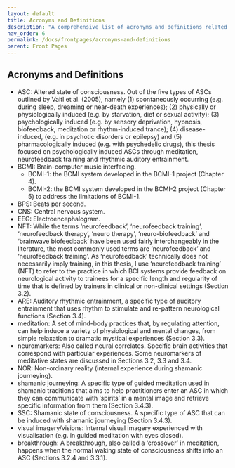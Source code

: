 ```yaml
---
layout: default
title: Acronyms and Definitions
description: "A comprehensive list of acronyms and definitions related to brain-computer music interfacing (BCMI) and altered states of consciousness (ASC) used throughout this thesis on meditation and neurofeedback training."
nav_order: 6
permalink: /docs/frontpages/acronyms-and-definitions
parent: Front Pages
---
```


## Acronyms and Definitions
- ASC: Altered state of consciousness. Out of the five types of ASCs outlined by Vaitl et al. (2005), namely (1) spontaneously occurring (e.g. during sleep, dreaming or near-death experiences); (2) physically or physiologically induced (e.g. by starvation, diet or sexual activity); (3) psychologically induced (e.g. by sensory deprivation, hypnosis, biofeedback, meditation or rhythm-induced trance); (4) disease-induced, (e.g. in psychotic disorders or epilepsy) and (5) pharmacologically induced (e.g. with psychedelic drugs), this thesis focused on psychologically induced ASCs through meditation, neurofeedback training and rhythmic auditory entrainment.
- BCMI: Brain-computer music interfacing.
    - BCMI-1: the BCMI system developed in the BCMI-1 project (Chapter 4).
    - BCMI-2: the BCMI system developed in the BCMI-2 project (Chapter 5) to address the limitations of BCMI-1.
- BPS: Beats per second.
- CNS: Central nervous system.
- EEG: Electroencephalogram.
- NFT: While the terms ‘neurofeedback’, ‘neurofeedback training’, ‘neurofeedback therapy’, ‘neuro therapy’, ‘neuro-biofeedback’ and ‘brainwave biofeedback’ have been used fairly interchangeably in the literature, the most commonly used terms are ‘neurofeedback’ and ‘neurofeedback training’. As ‘neurofeedback’ technically does not necessarily imply training, in this thesis, I use ‘neurofeedback training’ (NFT) to refer to the practice in which BCI systems provide feedback on neurological activity to trainees for a specific length and regularity of time that is defined by trainers in clinical or non-clinical settings (Section 3.2).
- ARE: Auditory rhythmic entrainment, a specific type of auditory entrainment that uses rhythm to stimulate and re-pattern neurological functions (Section 3.4).
- meditation: A set of mind-body practices that, by regulating attention, can help induce a variety of physiological and mental changes, from simple relaxation to dramatic mystical experiences (Section 3.3).
- neuromarkers: Also called neural correlates. Specific brain activities that correspond with particular experiences. Some neuromarkers of meditative states are discussed in Sections 3.2, 3.3 and 3.4.
- NOR: Non-ordinary reality (internal experience during shamanic journeying).
- shamanic journeying: A specific type of guided meditation used in shamanic traditions that aims to help practitioners enter an ASC in which they can communicate with ‘spirits’ in a mental image and retrieve specific information from them (Section 3.4.3).
- SSC: Shamanic state of consciousness. A specific type of ASC that can be induced with shamanic journeying (Section 3.4.3).
- visual imagery/visions: Internal visual imagery experienced with visualisation (e.g. in guided meditation with eyes closed).
- breakthrough: A breakthrough, also called a ‘crossover’ in meditation, happens when the normal waking state of consciousness shifts into an ASC (Sections 3.2.4 and 3.3.1).